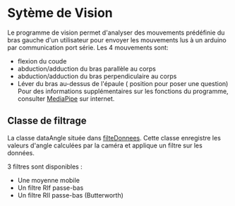 # Sytème de Vision
Le programme de vision permet d'analyser des mouvements prédéfinie du bras gauche d'un utilisateur pour envoyer les mouvements lus à un arduino par communication port série. 
Les 4 mouvements sont:
- flexion du coude
- abduction/adduction du bras parallèle au corps
- abduction/adduction du bras perpendiculaire au corps
- Léver du bras au-dessus de l'épaule ( position pour poser une question)
Pour des informations supplémentaires sur les fonctions du programme, consulter [MediaPipe](https://developers.google.com/mediapipe) sur internet.

## Classe de filtrage
La classe dataAngle située dans [filteDonnees](https://github.com/ThomasMaher027/Uppercut/blob/main/Informatique/Projet_s4/filtreDonnees.py).
Cette classe enregistre les valeurs d'angle calculées par la caméra et applique un filtre sur les données.

3 filtres sont disponibles : 
- Une moyenne mobile
- Un filtre RIf passe-bas
- Un filtre RII passe-bas (Butterworth)
